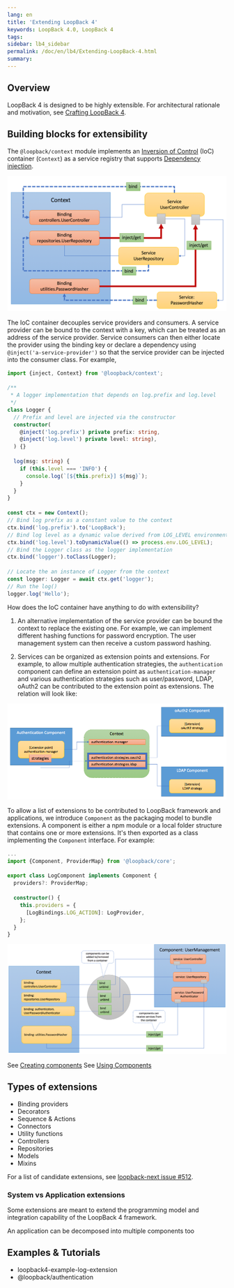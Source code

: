 ```yaml
---
lang: en
title: 'Extending LoopBack 4'
keywords: LoopBack 4.0, LoopBack 4
tags:
sidebar: lb4_sidebar
permalink: /doc/en/lb4/Extending-LoopBack-4.html
summary:
---
```


## Overview

LoopBack 4 is designed to be highly extensible. For architectural rationale and motivation, see [Crafting LoopBack 4](Crafting-LoopBack-4.html).

## Building blocks for extensibility

The `@loopback/context` module implements an [Inversion of Control](https://en.wikipedia.org/wiki/Inversion_of_control) (IoC) container (`Context`) as a service registry that supports [Dependency injection](Dependency-injection.html).

![loopback-ioc](/images/lb4/loopback-ioc.png)

The IoC container decouples service providers and consumers. A service provider can be bound to the context with a key, which can be treated as an address of the service provider. Service consumers can then either locate the provider using the binding key or declare a dependency using `@inject('a-service-provider')` so that the service provider can be injected into the consumer class. For example,

```ts
import {inject, Context} from '@loopback/context';

/**
 * A logger implementation that depends on log.prefix and log.level
 */
class Logger {
  // Prefix and level are injected via the constructor
  constructor(
    @inject('log.prefix') private prefix: string, 
    @inject('log.level') private level: string),
  ) {}

  log(msg: string) {
    if (this.level === 'INFO') {
      console.log(`[${this.prefix}] ${msg}`);
    }
  }
}

const ctx = new Context();
// Bind log prefix as a constant value to the context
ctx.bind('log.prefix').to('LoopBack');
// Bind log level as a dynamic value derived from LOG_LEVEL environment variable
ctx.bind('log.level').toDynamicValue(() => process.env.LOG_LEVEL);
// Bind the Logger class as the logger implementation
ctx.bind('logger').toClass(Logger);

// Locate the an instance of Logger from the context
const logger: Logger = await ctx.get('logger');
// Run the log()
logger.log('Hello');
```

How does the IoC container have anything to do with extensibility?

1. An alternative implementation of the service provider can be bound the context to replace the existing one. For example, we can implement different hashing functions for password encryption. The user management system can then receive a custom password hashing.

2. Services can be organized as extension points and extensions. For example, to allow multiple authentication strategies, the `authentication` component can define an extension point as `authentication-manager` and various authentication strategies such as user/password, LDAP, oAuth2 can be contributed to the extension point as extensions. The relation will look like:

![loopback-extension](/images/lb4/loopback-extension.png)

To allow a list of extensions to be contributed to LoopBack framework and applications, we introduce `Component` as the packaging model to bundle extensions. A component is either a npm module or a local folder structure that contains one or more extensions. It's then exported as a class implementing the `Component` interface. For example:

```ts
...
import {Component, ProviderMap} from '@loopback/core';

export class LogComponent implements Component {
  providers?: ProviderMap;

  constructor() {
    this.providers = {
      [LogBindings.LOG_ACTION]: LogProvider,
    };
  }
}
```

![loopback-component](/images/lb4/loopback-component.png)

See [Creating components](Creating-components.html)
See [Using Components](Using-components.html)

## Types of extensions

- Binding providers
- Decorators
- Sequence & Actions
- Connectors
- Utility functions
- Controllers
- Repositories
- Models
- Mixins

For a list of candidate extensions, see [loopback-next issue #512](https://github.com/strongloop/loopback-next/issues/512).

### System vs Application extensions

Some extensions are meant to extend the programming model and integration capability of the LoopBack 4 framework.

An application can be decomposed into multiple components too

## Examples & Tutorials

- loopback4-example-log-extension
- @loopback/authentication
